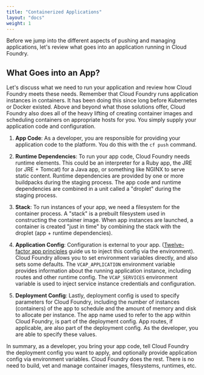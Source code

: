 ```yaml
---
title: "Containerized Applications"
layout: "docs"
weight: 1
---
```


Before we jump into the different aspects of pushing and managing applications, let's review what goes into an application running in Cloud Foundry.

## What Goes into an App?

Let's discuss what we need to run your application and review how Cloud Foundry meets these needs. Remember that Cloud Foundry runs application instances in containers. It has been doing this since long before Kubernetes or Docker existed. Above and beyond what those solutions offer, Cloud Foundry also does all of the heavy lifting of creating container images and scheduling containers on appropriate hosts for you. You simply supply your application code and configuration.

1. **App Code**: As a developer, you are responsible for providing your application code to the platform. You do this with the `cf push` command.

2. **Runtime Dependencies**: To run your app code, Cloud Foundry needs runtime elements. This could be an interpreter for a Ruby app, the JRE (or JRE + Tomcat) for a Java app, or something like NGINX to serve static content. Runtime dependencies are provided by one or more buildpacks during the staging process. The app code and runtime dependencies are combined in a unit called a "droplet" during the staging process.

3. **Stack**: To run instances of your app, we need a filesystem for the container process. A "stack" is a prebuilt filesystem used in constructing the container image. When app instances are launched, a container is created "just in time" by combining the stack with the droplet (app + runtime dependencies).

4. **Application Config**: Configuration is external to your app. ([Twelve-factor app principles](https://12factor.net) guide us to inject this config via the environment). Cloud Foundry allows you to set environment variables directly, and also sets some defaults. The `VCAP_APPLICATION` environment variable provides information about the running application instance, including routes and other runtime config. The `VCAP_SERVICES` environment variable is used to inject service instance credentials and configuration.

5. **Deployment Config**: Lastly, deployment config is used to specify parameters for Cloud Foundry, including the number of instances (containers) of the app to schedule and the amount of memory and disk to allocate per instance. The app name used to refer to the app within Cloud Foundry, is part of the deployment config. App routes, if applicable, are also part of the deployment config. As the developer, you are able to specify these values.

In summary, as a developer, you bring your app code, tell Cloud Foundry the deployment config you want to apply, and optionally provide application config via environment variables. Cloud Foundry does the rest. There is no need to build, vet and manage container images, filesystems, runtimes, etc.
